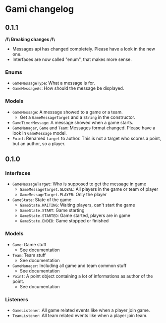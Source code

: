 # Gami changelog

## 0.1.1

**\/!\\ Breaking changes \/!\\**

 * Messages api has changed completely. Please have a look in the new one.
 * Interfaces are now called "enum", that makes more sense.

### Enums

 * ``GameMessageType``: What a message is for.
 * ``GameMessageAs``: How should the message be displayed.

### Models

 * ``GameMessage``: A message showed to a game or a team.
   * Get a ``GameMessageTarget`` and a ``String`` in the constructor.
 * ``GameTimerMessage``: A message showed when a game starts.
 * ``GameManager``, ``Game`` and ``Team``: Messages format changed. Please have a look in ``GameMessage`` model.
 * ``Point``: Renamed ``target`` to author. This is not a target who scores a point, but an author, so a player.

## 0.1.0

### Interfaces

 * ``GameMessageTarget``: Who is supposed to get the message in game
   * ``GameMessageTarget.GLOBAL``: All players in the game or team of player
   * ``GameMessageTarget.PLAYER``: Only the player
 * ``GameState``: State of the game
   * ``GameState.WAITING``: Waiting players, can't start the game
   * ``GameState.START``: Game starting
   * ``GameState.STARTED``: Game started, players are in game
   * ``GameState.ENDED``: Game stopped or finished

### Models

 * ``Game``: Game stuff
   * See documentation
 * ``Team``: Team stuff
   * See documentation
 * ``GameManager``: Including all game and team common stuff
   * See documentation
 * ``Point``: A point object containing a lot of informations as author of the point.
   * See documentation

### Listeners
 * ``GameListener``: All game related events like when a player join game.
 * ``TeamListener``: All team related events like when a player join team.